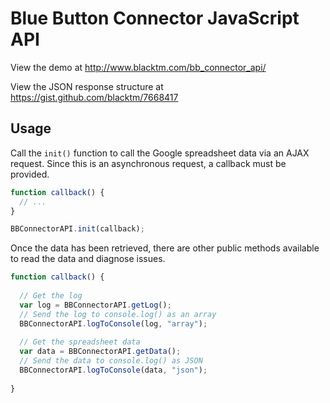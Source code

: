 # Blue Button Connector JavaScript API

View the demo at http://www.blacktm.com/bb_connector_api/

View the JSON response structure at https://gist.github.com/blacktm/7668417

## Usage

Call the `init()` function to call the Google spreadsheet data via an AJAX request. Since this is an asynchronous request, a callback must be provided.

```javascript
function callback() {
  // ...
}

BBConnectorAPI.init(callback);
```

Once the data has been retrieved, there are other public methods available to read the data and diagnose issues.

```javascript
function callback() {
  
  // Get the log
  var log = BBConnectorAPI.getLog();
  // Send the log to console.log() as an array
  BBConnectorAPI.logToConsole(log, "array");
  
  // Get the spreadsheet data
  var data = BBConnectorAPI.getData();
  // Send the data to console.log() as JSON
  BBConnectorAPI.logToConsole(data, "json");
  
}
```
